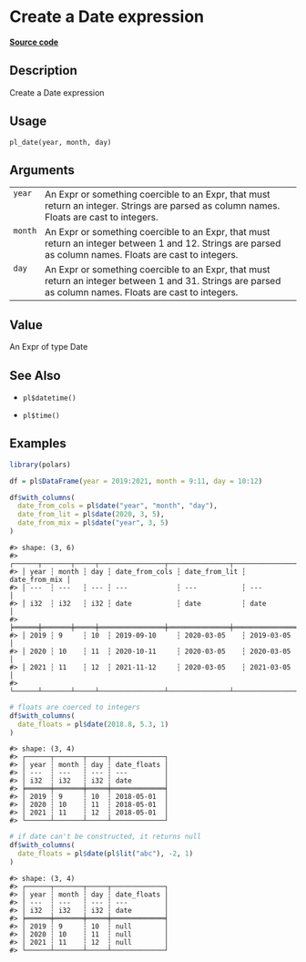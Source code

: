 

# Create a Date expression

[**Source code**](https://github.com/pola-rs/r-polars/tree/main/R/functions__lazy.R#L1164)

## Description

Create a Date expression

## Usage

<pre><code class='language-R'>pl_date(year, month, day)
</code></pre>

## Arguments

<table>
<tr>
<td style="white-space: nowrap; font-family: monospace; vertical-align: top">
<code id="pl_date_:_year">year</code>
</td>
<td>
An Expr or something coercible to an Expr, that must return an integer.
Strings are parsed as column names. Floats are cast to integers.
</td>
</tr>
<tr>
<td style="white-space: nowrap; font-family: monospace; vertical-align: top">
<code id="pl_date_:_month">month</code>
</td>
<td>
An Expr or something coercible to an Expr, that must return an integer
between 1 and 12. Strings are parsed as column names. Floats are cast to
integers.
</td>
</tr>
<tr>
<td style="white-space: nowrap; font-family: monospace; vertical-align: top">
<code id="pl_date_:_day">day</code>
</td>
<td>
An Expr or something coercible to an Expr, that must return an integer
between 1 and 31. Strings are parsed as column names. Floats are cast to
integers.
</td>
</tr>
</table>

## Value

An Expr of type Date

## See Also

<ul>
<li>

<code>pl$datetime()</code>

</li>
<li>

<code>pl$time()</code>

</li>
</ul>

## Examples

``` r
library(polars)

df = pl$DataFrame(year = 2019:2021, month = 9:11, day = 10:12)

df$with_columns(
  date_from_cols = pl$date("year", "month", "day"),
  date_from_lit = pl$date(2020, 3, 5),
  date_from_mix = pl$date("year", 3, 5)
)
```

    #> shape: (3, 6)
    #> ┌──────┬───────┬─────┬────────────────┬───────────────┬───────────────┐
    #> │ year ┆ month ┆ day ┆ date_from_cols ┆ date_from_lit ┆ date_from_mix │
    #> │ ---  ┆ ---   ┆ --- ┆ ---            ┆ ---           ┆ ---           │
    #> │ i32  ┆ i32   ┆ i32 ┆ date           ┆ date          ┆ date          │
    #> ╞══════╪═══════╪═════╪════════════════╪═══════════════╪═══════════════╡
    #> │ 2019 ┆ 9     ┆ 10  ┆ 2019-09-10     ┆ 2020-03-05    ┆ 2019-03-05    │
    #> │ 2020 ┆ 10    ┆ 11  ┆ 2020-10-11     ┆ 2020-03-05    ┆ 2020-03-05    │
    #> │ 2021 ┆ 11    ┆ 12  ┆ 2021-11-12     ┆ 2020-03-05    ┆ 2021-03-05    │
    #> └──────┴───────┴─────┴────────────────┴───────────────┴───────────────┘

``` r
# floats are coerced to integers
df$with_columns(
  date_floats = pl$date(2018.8, 5.3, 1)
)
```

    #> shape: (3, 4)
    #> ┌──────┬───────┬─────┬─────────────┐
    #> │ year ┆ month ┆ day ┆ date_floats │
    #> │ ---  ┆ ---   ┆ --- ┆ ---         │
    #> │ i32  ┆ i32   ┆ i32 ┆ date        │
    #> ╞══════╪═══════╪═════╪═════════════╡
    #> │ 2019 ┆ 9     ┆ 10  ┆ 2018-05-01  │
    #> │ 2020 ┆ 10    ┆ 11  ┆ 2018-05-01  │
    #> │ 2021 ┆ 11    ┆ 12  ┆ 2018-05-01  │
    #> └──────┴───────┴─────┴─────────────┘

``` r
# if date can't be constructed, it returns null
df$with_columns(
  date_floats = pl$date(pl$lit("abc"), -2, 1)
)
```

    #> shape: (3, 4)
    #> ┌──────┬───────┬─────┬─────────────┐
    #> │ year ┆ month ┆ day ┆ date_floats │
    #> │ ---  ┆ ---   ┆ --- ┆ ---         │
    #> │ i32  ┆ i32   ┆ i32 ┆ date        │
    #> ╞══════╪═══════╪═════╪═════════════╡
    #> │ 2019 ┆ 9     ┆ 10  ┆ null        │
    #> │ 2020 ┆ 10    ┆ 11  ┆ null        │
    #> │ 2021 ┆ 11    ┆ 12  ┆ null        │
    #> └──────┴───────┴─────┴─────────────┘
